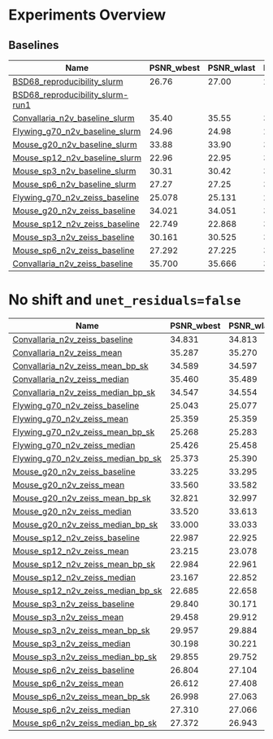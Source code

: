 # Experiments Overview

## Baselines

| Name | PSNR_wbest | PSNR_wlast | bestPSNR_wbest | bestPSNR_wlast | Replacement |
|------|------------|------------|----------------|----------------|-------------|
|[BSD68_reproducibility_slurm](./experiments/BSD68_reproducibility_slurm)| 26.76 | 27.00 | 26.86 | 27.00 | uniform_withCP |
|[BSD68_reproducibility_slurm-run1](./experiments/BSD68_reproducibility_slurm-run1)|  |  |  |  | uniform_withCP | uniform_withoutCP |
|[Convallaria_n2v_baseline_slurm](./experiments/Convallaria_n2v_baseline_slurm)| 35.40 | 35.55 | 35.43 | 35.57 | uniform_withoutCP |
|[Flywing_g70_n2v_baseline_slurm](./experiments/Flywing_g70_n2v_baseline_slurm)| 24.96 | 24.98 | 24.99 | 25.02 | uniform_withoutCP |
|[Mouse_g20_n2v_baseline_slurm](./experiments/Mouse_g20_n2v_baseline_slurm)| 33.88 | 33.90 | 33.90 | 33.90 | uniform_withoutCP |
|[Mouse_sp12_n2v_baseline_slurm](./experiments/Mouse_sp12_n2v_baseline_slurm)| 22.96 | 22.95 | 32.66 | 33.42 | uniform_withoutCP |
|[Mouse_sp3_n2v_baseline_slurm](./experiments/Mouse_sp3_n2v_baseline_slurm)| 30.31 | 30.42 | 34.65 | 34.75 | uniform_withoutCP |
|[Mouse_sp6_n2v_baseline_slurm](./experiments/Mouse_sp6_n2v_baseline_slurm)| 27.27 | 27.25 | 34.38 | 34.42 | uniform_withoutCP |
|[Flywing_g70_n2v_zeiss_baseline](experiments/Flywing_g70_n2v_zeiss_baseline)           | 25.078 |          25.131 |          25.105 |          25.160 ||
|[Mouse_g20_n2v_zeiss_baseline](experiments/Mouse_g20_n2v_zeiss_baseline)               | 34.021 |          34.051 |          34.030 |          34.060 ||
|[Mouse_sp12_n2v_zeiss_baseline](experiments/Mouse_sp12_n2v_zeiss_baseline)             | 22.749 |          22.868 |          32.741 |          32.812 ||
|[Mouse_sp3_n2v_zeiss_baseline](experiments/Mouse_sp3_n2v_zeiss_baseline)               | 30.161 |          30.525 |          34.859 |          34.924 ||
|[Mouse_sp6_n2v_zeiss_baseline](experiments/Mouse_sp6_n2v_zeiss_baseline)               | 27.292 |          27.225 |          34.067 |          34.040 ||
|[Convallaria_n2v_zeiss_baseline](experiments/Convallaria_n2v_zeiss_baseline)           | 35.700 |          35.666 |          35.738 |          35.688 ||

# No shift and `unet_residuals=false`
| Name | PSNR_wbest | PSNR_wlast | bestPSNR_wbest | bestPSNR_wlast | Replacement |
|------|------------|------------|----------------|----------------|-------------|
|[Convallaria_n2v_zeiss_baseline](experiments/Convallaria_n2v_zeiss_baseline)           | 34.831 |          34.813 |          34.851 |          34.852 ||
|[Convallaria_n2v_zeiss_mean](experiments/Convallaria_n2v_zeiss_mean)                   | 35.287 |          35.270 |          35.311 |          35.332 ||
|[Convallaria_n2v_zeiss_mean_bp_sk](experiments/Convallaria_n2v_zeiss_mean_bp_sk)       | 34.589 |          34.597 |          34.638 |          34.660 ||
|[Convallaria_n2v_zeiss_median](experiments/Convallaria_n2v_zeiss_median)               | 35.460 |          35.489 |          35.498 |          35.519 ||
|[Convallaria_n2v_zeiss_median_bp_sk](experiments/Convallaria_n2v_zeiss_median_bp_sk)   | 34.547 |          34.554 |          34.591 |          34.591 ||
|[Flywing_g70_n2v_zeiss_baseline](experiments/Flywing_g70_n2v_zeiss_baseline)           | 25.043 |          25.077 |          25.074 |          25.105 ||
|[Flywing_g70_n2v_zeiss_mean](experiments/Flywing_g70_n2v_zeiss_mean)                   | 25.359 |          25.359 |          25.413 |          25.413 ||
|[Flywing_g70_n2v_zeiss_mean_bp_sk](experiments/Flywing_g70_n2v_zeiss_mean_bp_sk)       | 25.268 |          25.283 |          25.318 |          25.332 ||
|[Flywing_g70_n2v_zeiss_median](experiments/Flywing_g70_n2v_zeiss_median)               | 25.426 |          25.458 |          25.474 |          25.515 ||
|[Flywing_g70_n2v_zeiss_median_bp_sk](experiments/Flywing_g70_n2v_zeiss_median_bp_sk)   | 25.373 |          25.390 |          25.415 |          25.430 ||
|[Mouse_g20_n2v_zeiss_baseline](experiments/Mouse_g20_n2v_zeiss_baseline)               | 33.225 |          33.295 |          33.261 |          33.316 ||
|[Mouse_g20_n2v_zeiss_mean](experiments/Mouse_g20_n2v_zeiss_mean)                       | 33.560 |          33.582 |          33.646 |          33.670 ||
|[Mouse_g20_n2v_zeiss_mean_bp_sk](experiments/Mouse_g20_n2v_zeiss_mean_bp_sk)           | 32.821 |          32.997 |          33.031 |          33.056 ||
|[Mouse_g20_n2v_zeiss_median](experiments/Mouse_g20_n2v_zeiss_median)                   | 33.520 |          33.613 |          33.588 |          33.659 ||
|[Mouse_g20_n2v_zeiss_median_bp_sk](experiments/Mouse_g20_n2v_zeiss_median_bp_sk)       | 33.000 |          33.033 |          33.039 |          33.070 ||
|[Mouse_sp12_n2v_zeiss_baseline](experiments/Mouse_sp12_n2v_zeiss_baseline)             | 22.987 |          22.925 |          33.449 |          33.471 ||
|[Mouse_sp12_n2v_zeiss_mean](experiments/Mouse_sp12_n2v_zeiss_mean)                     | 23.215 |          23.078 |          32.697 |          32.866 ||
|[Mouse_sp12_n2v_zeiss_mean_bp_sk](experiments/Mouse_sp12_n2v_zeiss_mean_bp_sk)         | 22.984 |          22.961 |          32.083 |          32.360 ||
|[Mouse_sp12_n2v_zeiss_median](experiments/Mouse_sp12_n2v_zeiss_median)                 | 23.167 |          22.852 |          32.750 |          33.073 ||
|[Mouse_sp12_n2v_zeiss_median_bp_sk](experiments/Mouse_sp12_n2v_zeiss_median_bp_sk)     | 22.685 |          22.658 |          31.722 |          32.066 ||
|[Mouse_sp3_n2v_zeiss_baseline](experiments/Mouse_sp3_n2v_zeiss_baseline)               | 29.840 |          30.171 |          34.371 |          34.470 ||
|[Mouse_sp3_n2v_zeiss_mean](experiments/Mouse_sp3_n2v_zeiss_mean)                       | 29.458 |          29.912 |          33.795 |          33.792 ||
|[Mouse_sp3_n2v_zeiss_mean_bp_sk](experiments/Mouse_sp3_n2v_zeiss_mean_bp_sk)           | 29.957 |          29.884 |          33.313 |          33.485 ||
|[Mouse_sp3_n2v_zeiss_median](experiments/Mouse_sp3_n2v_zeiss_median)                   | 30.198 |          30.221 |          34.691 |          34.742 ||
|[Mouse_sp3_n2v_zeiss_median_bp_sk](experiments/Mouse_sp3_n2v_zeiss_median_bp_sk)       | 29.855 |          29.752 |          33.493 |          33.504 ||
|[Mouse_sp6_n2v_zeiss_baseline](experiments/Mouse_sp6_n2v_zeiss_baseline)               | 26.804 |          27.104 |          33.663 |          34.079 ||
|[Mouse_sp6_n2v_zeiss_mean](experiments/Mouse_sp6_n2v_zeiss_mean)                       | 26.612 |          27.408 |          33.652 |          34.041 ||
|[Mouse_sp6_n2v_zeiss_mean_bp_sk](experiments/Mouse_sp6_n2v_zeiss_mean_bp_sk)           | 26.998 |          27.063 |          32.860 |          33.098 ||
|[Mouse_sp6_n2v_zeiss_median](experiments/Mouse_sp6_n2v_zeiss_median)                   | 27.310 |          27.066 |          33.379 |          33.882 ||
|[Mouse_sp6_n2v_zeiss_median_bp_sk](experiments/Mouse_sp6_n2v_zeiss_median_bp_sk)       | 27.372 |          26.943 |          33.178 |          33.211 ||
